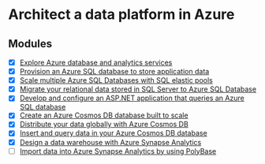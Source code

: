 # Architect a data platform in Azure


## Modules

- [x] [Explore Azure database and analytics services](https://docs.microsoft.com/en-us/learn/modules/azure-database-fundamentals/)
- [x] [Provision an Azure SQL database to store application data](https://docs.microsoft.com/en-us/learn/modules/provision-azure-sql-db/)
- [x] [Scale multiple Azure SQL Databases with SQL elastic pools](https://docs.microsoft.com/en-us/learn/modules/scale-sql-databases-elastic-pools/)
- [x] [Migrate your relational data stored in SQL Server to Azure SQL Database](https://docs.microsoft.com/en-us/learn/modules/migrate-sql-server-relational-data/)
- [x] [Develop and configure an ASP.NET application that queries an Azure SQL database](https://docs.microsoft.com/en-us/learn/modules/develop-app-that-queries-azure-sql/)
- [x] [Create an Azure Cosmos DB database built to scale](https://docs.microsoft.com/en-us/learn/modules/create-cosmos-db-for-scale/)
- [x] [Distribute your data globally with Azure Cosmos DB](https://docs.microsoft.com/en-us/learn/modules/distribute-data-globally-with-cosmos-db/)
- [x] [Insert and query data in your Azure Cosmos DB database](https://docs.microsoft.com/en-us/learn/modules/access-data-with-cosmos-db-and-sql-api/)
- [x] [Design a data warehouse with Azure Synapse Analytics](https://docs.microsoft.com/en-us/learn/modules/design-azure-sql-data-warehouse/)
- [ ] [Import data into Azure Synapse Analytics by using PolyBase](https://docs.microsoft.com/en-us/learn/modules/import-data-into-asdw-with-polybase/)
